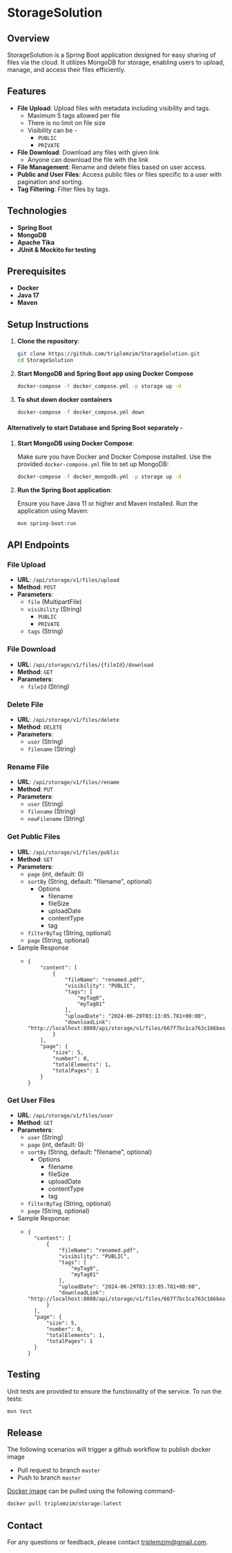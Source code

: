 # StorageSolution

## Overview

StorageSolution is a Spring Boot application designed for easy sharing of files via the cloud. It utilizes MongoDB for storage, enabling users to upload, manage, and access their files efficiently.

## Features

- **File Upload**: Upload files with metadata including visibility and tags.
  - Maximum 5 tags allowed per file
  - There is no limit on file size
  - Visibility can be -
    - `PUBLIC`
    - `PRIVATE`
- **File Download**: Download any files with given link
  - Anyone can download the file with the link
- **File Management**: Rename and delete files based on user access.
- **Public and User Files**: Access public files or files specific to a user with pagination and sorting.
- **Tag Filtering**: Filter files by tags.

## Technologies

- **Spring Boot**
- **MongoDB**
- **Apache Tika**
- **JUnit & Mockito for testing**

## Prerequisites

- **Docker**
- **Java 17**
- **Maven**

## Setup Instructions

1. **Clone the repository**:

    ```sh
    git clone https://github.com/triplemzim/StorageSolution.git
    cd StorageSolution
    ```
   
2. **Start MongoDB and Spring Boot app using Docker Compose**

    ```sh
   docker-compose -f docker_compose.yml -p storage up -d
    ```
   
3. **To shut down docker containers**

    ```sh
    docker-compose -f docker_compose.yml down
    ```

#### **Alternatively to start Database and Spring Boot separately -**

1. **Start MongoDB using Docker Compose**:

   Make sure you have Docker and Docker Compose installed. Use the provided `docker-compose.yml` file to set up MongoDB:

    ```sh
    docker-compose -f docker_mongodb.yml -p storage up -d
    ```

2. **Run the Spring Boot application**:

   Ensure you have Java 11 or higher and Maven installed. Run the application using Maven:

    ```sh
    mvn spring-boot:run
    ```

## API Endpoints

### File Upload

- **URL**: `/api/storage/v1/files/upload`
- **Method**: `POST`
- **Parameters**:
    - `file` (MultipartFile)
    - `visibility` (String)
      - `PUBLIC`
      - `PRIVATE`
    - `tags` (String)

### File Download

- **URL**: `/api/storage/v1/files/{fileId}/download`
- **Method**: `GET`
- **Parameters**:
    - `fileId` (String)

### Delete File

- **URL**: `/api/storage/v1/files/delete`
- **Method**: `DELETE`
- **Parameters**:
    - `user` (String)
    - `filename` (String)

### Rename File

- **URL**: `/api/storage/v1/files/rename`
- **Method**: `PUT`
- **Parameters**:
    - `user` (String)
    - `filename` (String)
    - `newFilename` (String)

### Get Public Files

- **URL**: `/api/storage/v1/files/public`
- **Method**: `GET`
- **Parameters**:
    - `page` (int, default: 0)
    - `sortBy` (String, default: "filename", optional)
      - Options
        - filename
        - fileSize
        - uploadDate
        - contentType
        - tag
    - `filterByTag` (String, optional)
    - `page` (String, optional)
- Sample Response
  - ```
    {
        "content": [
            {
                "fileName": "renamed.pdf",
                "visibility": "PUBLIC",
                "tags": [
                    "myTag0",
                    "myTag01"
                ],
                "uploadDate": "2024-06-29T03:13:05.781+00:00",
                "downloadLink": "http://localhost:8080/api/storage/v1/files/667f7bc1ca763c166bea7c64/download"
            }
        ],
        "page": {
            "size": 5,
            "number": 0,
            "totalElements": 1,
            "totalPages": 1
        }
    }
    ```

### Get User Files

- **URL**: `/api/storage/v1/files/user`
- **Method**: `GET`
- **Parameters**:
    - `user` (String)
    - `page` (int, default: 0)
    - `sortBy` (String, default: "filename", optional)
      - Options
        - filename
        - fileSize
        - uploadDate
        - contentType
        - tag
    - `filterByTag` (String, optional)
    - `page` (String, optional)
- Sample Response:
  - ```
    {
      "content": [
          {
              "fileName": "renamed.pdf",
              "visibility": "PUBLIC",
              "tags": [
                  "myTag0",
                  "myTag01"
              ],
              "uploadDate": "2024-06-29T03:13:05.781+00:00",
              "downloadLink": "http://localhost:8080/api/storage/v1/files/667f7bc1ca763c166bea7c64/download"
          }
      ],
      "page": {
          "size": 5,
          "number": 0,
          "totalElements": 1,
          "totalPages": 1
      }
    }
    ```

## Testing

Unit tests are provided to ensure the functionality of the service. To run the tests:

```sh
mvn test
```

## Release

The following scenarios will trigger a github workflow to publish docker image
- Pull request to branch `master`
- Push to branch `master`

[Docker image](https://hub.docker.com/repository/docker/triplemzim/storage/general) can be pulled using the following command-
```sh
docker pull triplemzim/storage:latest
```


## Contact
For any questions or feedback, please contact triplemzim@gmail.com.